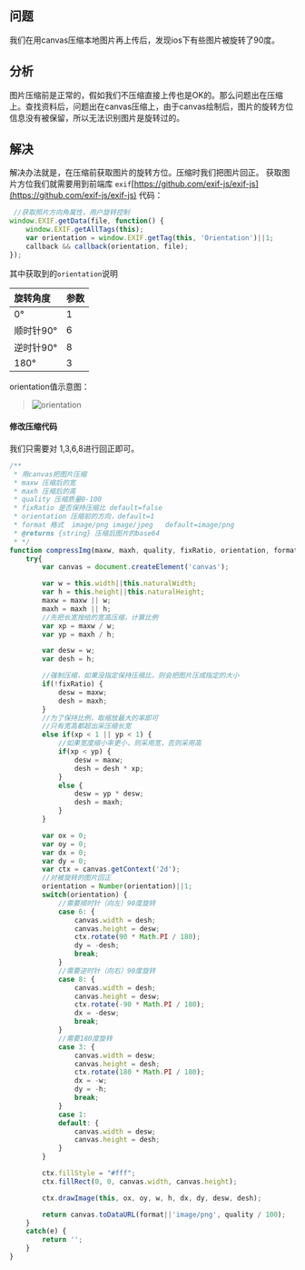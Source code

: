 ## 问题
我们在用canvas压缩本地图片再上传后，发现ios下有些图片被旋转了90度。
## 分析
图片压缩前是正常的，假如我们不压缩直接上传也是OK的。那么问题出在压缩上。查找资料后，问题出在canvas压缩上，由于canvas绘制后，图片的旋转方位信息没有被保留，所以无法识别图片是旋转过的。
## 解决
解决办法就是，在压缩前获取图片的旋转方位。压缩时我们把图片回正。
获取图片方位我们就需要用到前端库 `exif`[https://github.com/exif-js/exif-js](https://github.com/exif-js/exif-js)
代码：
```javascript
 //获取照片方向角属性，用户旋转控制
window.EXIF.getData(file, function() {
    window.EXIF.getAllTags(this);
    var orientation = window.EXIF.getTag(this, 'Orientation')||1;
    callback && callback(orientation, file);
});
```
其中获取到的`orientation`说明

| 旋转角度|参数
| :- | :- |
| 0°|1|
|顺时针90°|	6
|逆时针90°|	8
|180°|	3|

orientation值示意图：
> ![orientation](https://github.com/jiamao/my_doc/blob/master/javascript/image/ori.gif?raw=true)

#### 修改压缩代码
我们只需要对 1,3,6,8进行回正即可。
```javascript
/**
 * 用canvas把图片压缩
 * maxw 压缩后的宽
 * maxh 压缩后的高
 * quality 压缩质量0-100
 * fixRatio 是否保持压缩比 default=false 
 * orientation 压缩前的方向，default=1
 * format 格式  image/png image/jpeg   default=image/png
 * @returns {string} 压缩后图片的base64
 * */
function compressImg(maxw, maxh, quality, fixRatio, orientation, format) {
    try{
        var canvas = document.createElement('canvas');                

        var w = this.width||this.naturalWidth;
        var h = this.height||this.naturalHeight;
        maxw = maxw || w;
        maxh = maxh || h;
        //先把长宽按给的宽高压缩，计算比例
        var xp = maxw / w;
        var yp = maxh / h;

        var desw = w;
        var desh = h;

        //强制压缩，如果没指定保持压缩比，则会把图片压成指定的大小
        if(!fixRatio) {
            desw = maxw;
            desh = maxh;
        }
        //为了保持比例，取缩放最大的率即可
        //只有宽高都超出采压缩长宽
        else if(xp < 1 || yp < 1) {
            //如果宽度缩小率更小，则采用宽，否则采用高
            if(xp < yp) {
                desw = maxw;
                desh = desh * xp;
            }
            else {
                desw = yp * desw;
                desh = maxh;
            }
        }

        var ox = 0;
        var oy = 0;
        var dx = 0;
        var dy = 0;
        var ctx = canvas.getContext('2d');
        //对被旋转的图片回正
        orientation = Number(orientation)||1;
        switch(orientation) {
            //需要顺时针（向左）90度旋转
            case 6: {
                canvas.width = desh;
                canvas.height = desw;
                ctx.rotate(90 * Math.PI / 180);
                dy = -desh;
                break;
            }
            //需要逆时针（向右）90度旋转
            case 8: {
                canvas.width = desh;
                canvas.height = desw;
                ctx.rotate(-90 * Math.PI / 180);
                dx = -desw;
                break;
            }
            //需要180度旋转
            case 3: {
                canvas.width = desw;
                canvas.height = desh;
                ctx.rotate(180 * Math.PI / 180);
                dx = -w;
                dy = -h;
                break;
            }
            case 1:
            default: {
                canvas.width = desw;
                canvas.height = desh;
            }
        }

        ctx.fillStyle = "#fff";
        ctx.fillRect(0, 0, canvas.width, canvas.height);

        ctx.drawImage(this, ox, oy, w, h, dx, dy, desw, desh);

        return canvas.toDataURL(format||'image/png', quality / 100);
    }
    catch(e) {
        return '';
    }
}
```